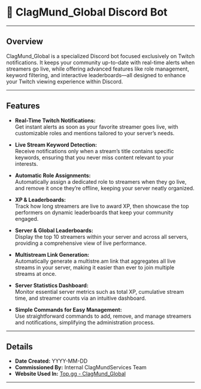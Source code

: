 # 💬 ClagMund_Global Discord Bot

---

## Overview
ClagMund_Global is a specialized Discord bot focused exclusively on Twitch notifications. It keeps your community up-to-date with real-time alerts when streamers go live, while offering advanced features like role management, keyword filtering, and interactive leaderboards—all designed to enhance your Twitch viewing experience within Discord.

---

## Features

- **Real-Time Twitch Notifications:**  
  Get instant alerts as soon as your favorite streamer goes live, with customizable roles and mentions tailored to your server’s needs.

- **Live Stream Keyword Detection:**  
  Receive notifications only when a stream’s title contains specific keywords, ensuring that you never miss content relevant to your interests.

- **Automatic Role Assignments:**  
  Automatically assign a dedicated role to streamers when they go live, and remove it once they’re offline, keeping your server neatly organized.

- **XP & Leaderboards:**  
  Track how long streamers are live to award XP, then showcase the top performers on dynamic leaderboards that keep your community engaged.

- **Server & Global Leaderboards:**  
  Display the top 10 streamers within your server and across all servers, providing a comprehensive view of live performance.

- **Multistream Link Generation:**  
  Automatically generate a multistre.am link that aggregates all live streams in your server, making it easier than ever to join multiple streams at once.

- **Server Statistics Dashboard:**  
  Monitor essential server metrics such as total XP, cumulative stream time, and streamer counts via an intuitive dashboard.

- **Simple Commands for Easy Management:**  
  Use straightforward commands to add, remove, and manage streamers and notifications, simplifying the administration process.

---

## Details
- **Date Created:** YYYY-MM-DD  
- **Commissioned By:** Internal ClagMundServices Team  
- **Website Used In:** [Top.gg - ClagMund_Global](https://top.gg/bot/1337191599477755935)

---


